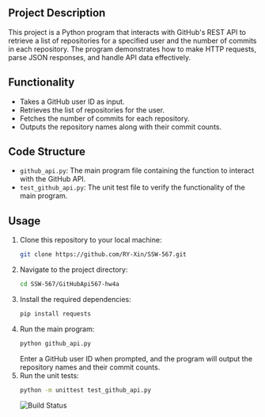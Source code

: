 ## Project Description
This project is a Python program that interacts with GitHub's REST API to retrieve a list of repositories for a specified user and the number of commits in each repository. The program demonstrates how to make HTTP requests, parse JSON responses, and handle API data effectively.
## Functionality
- Takes a GitHub user ID as input.
- Retrieves the list of repositories for the user.
- Fetches the number of commits for each repository.
- Outputs the repository names along with their commit counts.
## Code Structure
- `github_api.py`: The main program file containing the function to interact with the GitHub API.
- `test_github_api.py`: The unit test file to verify the functionality of the main program.
## Usage
1. Clone this repository to your local machine:
   ```bash
   git clone https://github.com/RY-Xin/SSW-567.git
   ```
2. Navigate to the project directory:
   ```bash
   cd SSW-567/GitHubApi567-hw4a
   ```
3. Install the required dependencies:
   ```bash
   pip install requests
   ```
4. Run the main program:
   ```bash
   python github_api.py
   ```
   Enter a GitHub user ID when prompted, and the program will output the repository names and their commit counts.
5. Run the unit tests:
   ```bash
   python -m unittest test_github_api.py
   ```
   ![Build Status](https://travis-ci.com/RY-Xin/SSW-567.svg?branch=main)
